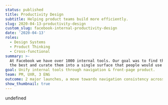 ```yaml
---
status: published
title: Productivity Design
subtitle: Helping product teams build more efficiently.
slug: 2020-04-13-productivity-design
custom_slug: facebook-internal-productivity-design
date: '2020-04-13'
roles:
  - Design Systems
  - Product Thinking
  - Cross-functional
summary: >-
  At Facebook we have over 1000 internal tools. Our goal was to find the best of
  the best and curate them into a single surface that people would use daily.
goal: Unify internal tools through navigation & front-page product.
team: PM, UXR, 3 ENG
outcome: 2 major launches, a move towards navigation consistency across all tools.
show_thumbnail: true
---
```

undefined